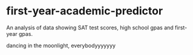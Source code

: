 # first-year-academic-predictor
An analysis of data showing SAT test scores, high school gpas and first-year gpas.



dancing in the moonlight, everybodyyyyyyy
